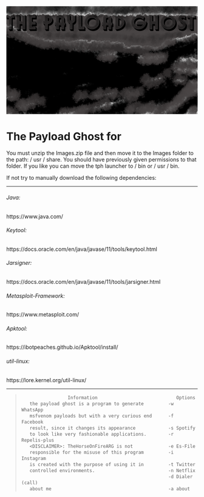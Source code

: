 <img src="banner.png">
<br>
<h1>The Payload Ghost for </h1>
<p>You must unzip the Images.zip file and then move it to the Images folder to the path: / usr / share. You should have previously given permissions to that folder.
If you like you can move the tph launcher to / bin or / usr / bin.</p>
<p>If not try to manually download the following dependencies:</p>
<hr>
<h6>Java:</h6><p> https://www.java.com/</p>
<h6>Keytool:</h6><p> https://docs.oracle.com/en/java/javase/11/tools/keytool.html</p>
<h6>Jarsigner:</h6><p> https://docs.oracle.com/en/java/javase/11/tools/jarsigner.html</p>
<h6>Metasploit-Framework:</h6><p> https://www.metasploit.com/</p>
<h6>Apktool:</h6><p> https://ibotpeaches.github.io/Apktool/install/</p>
<h6>util-linux:</h6><p> https://lore.kernel.org/util-linux/</p>
<hr>
 <blockquote class="blockquote">
              
<p class="mb-0">           
         
                     Information                             Options 
       the payload ghost is a program to generate         -w WhatsApp 
       msfvenom payloads but with a very curious end      -f Facebook 
       result, since it changes its appearance            -s Spotify 
       to look like very fashionable applications.        -r Repelis-plus 
       <DISCLAIMER>: TheHorseOnFireARG is not             -e Es-File 
       responsible for the misuse of this program         -i Instagram 
       is created with the purpose of using it in         -t Twitter 
       controlled environments.                           -n Netflix 
                                                          -d Dialer (call)
       about me                                           -a about
      
